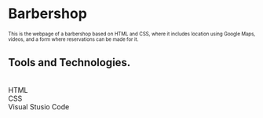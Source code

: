 <h1>Barbershop</h1>
<small><sup>This is the webpage of a barbershop based on HTML and CSS, where it includes location using Google Maps, videos, and a form where reservations can be made for it.</sup></small><br>
<h2>Tools and Technologies.</h2><br>
HTML<br>
CSS<br>
Visual Stusio Code


